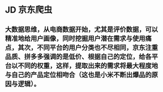 # JD 京东爬虫

## 大数据思维，从电商数据开始，尤其是评价数据，可以精准地给用户画像，同时挖掘用户潜在需求与使用痛点，其次，不同平台的用户分类也不尽相同，京东注重品质、拼多多强调的是低价、根据自己的定位，给各平台以不同的权重，这样，提取出来的需求将最大程度地与自己的产品定位相吻合（这也是小米不断出爆品的原因与逻辑）。
